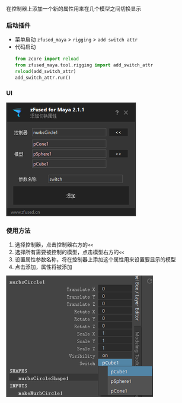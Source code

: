 在控制器上添加一个新的属性用来在几个模型之间切换显示

### 启动插件
- 菜单启动 
    `zfused_maya` > `rigging` > `add switch attr`
- 代码启动
    ```python
    from zcore import reload
    from zfused_maya.tool.rigging import add_switch_attr
    reload(add_switch_attr)
    add_switch_attr.run()
    ```
### UI  
![](pipeline/../../../images/rigging/add_switch_attr.png ':size=300')

### 使用方法  
1. 选择控制器，点击控制器右方的`<<`
2. 选择所有需要被控制的模型，点击模型右方的`<<`
3. 设置属性参数名称，将在控制器上添加这个属性用来设置要显示的模型
4. 点击添加，属性将被添加
   
![](pipeline/../../../images/rigging/add_switch_attr_ed.png ':size=300')


